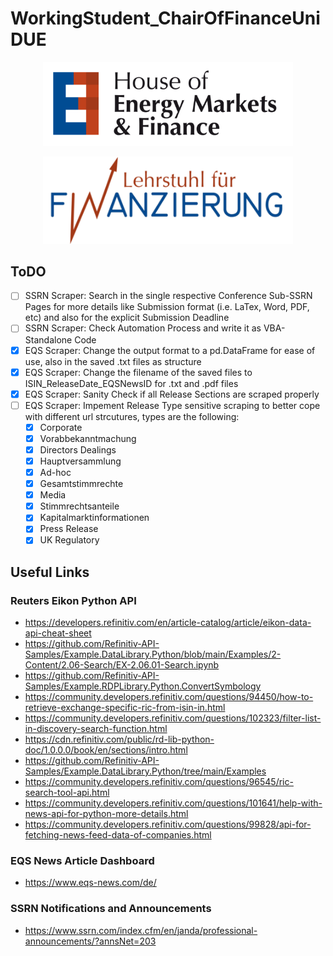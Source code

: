 # WorkingStudent_ChairOfFinanceUniDUE

<p align="center">
  <img src="https://github.com/RobertHennings/WorkingStudent_ChairOfFinanceUniDUE/blob/main/Pictures/HEMF_Logo.png" 
       width="400"/>
</p>

<p align="center">
  <img src="https://github.com/RobertHennings/WorkingStudent_ChairOfFinanceUniDUE/blob/main/Pictures/Chair_Logo.png" 
       width="400"/>
</p>

## ToDO
* [ ] SSRN Scraper: Search in the single respective Conference Sub-SSRN Pages for more details like Submission format (i.e. LaTex, Word, PDF, etc) and also for the explicit Submission Deadline
* [ ] SSRN Scraper: Check Automation Process and write it as VBA-Standalone Code
* [X] EQS Scraper: Change the output format to a pd.DataFrame for ease of use, also in the saved .txt files as structure
* [X] EQS Scraper: Change the filename of the saved files to ISIN_ReleaseDate_EQSNewsID for .txt and .pdf files
* [X] EQS Scraper: Sanity Check if all Release Sections are scraped properly
* [ ] EQS Scraper: Impement Release Type sensitive scraping to better cope with different url strcutures, types are the following:
  * [X] Corporate
  * [X] Vorabbekanntmachung
  * [X] Directors Dealings
  * [X] Hauptversammlung
  * [X] Ad-hoc
  * [X] Gesamtstimmrechte
  * [X] Media
  * [X] Stimmrechtsanteile
  * [X] Kapitalmarktinformationen
  * [X] Press Release
  * [X] UK Regulatory

## Useful Links
### Reuters Eikon Python API
* https://developers.refinitiv.com/en/article-catalog/article/eikon-data-api-cheat-sheet
* https://github.com/Refinitiv-API-Samples/Example.DataLibrary.Python/blob/main/Examples/2-Content/2.06-Search/EX-2.06.01-Search.ipynb
* https://github.com/Refinitiv-API-Samples/Example.RDPLibrary.Python.ConvertSymbology
* https://community.developers.refinitiv.com/questions/94450/how-to-retrieve-exchange-specific-ric-from-isin-in.html
* https://community.developers.refinitiv.com/questions/102323/filter-list-in-discovery-search-function.html
* https://cdn.refinitiv.com/public/rd-lib-python-doc/1.0.0.0/book/en/sections/intro.html
* https://github.com/Refinitiv-API-Samples/Example.DataLibrary.Python/tree/main/Examples
* https://community.developers.refinitiv.com/questions/96545/ric-search-tool-api.html
* https://community.developers.refinitiv.com/questions/101641/help-with-news-api-for-python-more-details.html
* https://community.developers.refinitiv.com/questions/99828/api-for-fetching-news-feed-data-of-companies.html

### EQS News Article Dashboard
* https://www.eqs-news.com/de/

### SSRN Notifications and Announcements
* https://www.ssrn.com/index.cfm/en/janda/professional-announcements/?annsNet=203
